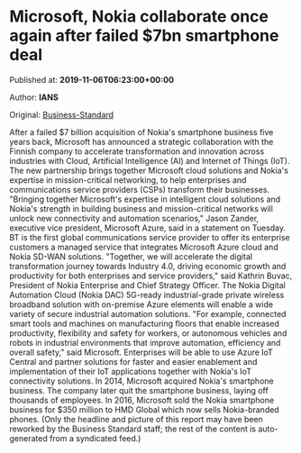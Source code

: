 
# Microsoft, Nokia collaborate once again after failed $7bn smartphone deal

Published at: **2019-11-06T06:23:00+00:00**

Author: **IANS**

Original: [Business-Standard](https://www.business-standard.com/article/technology/microsoft-nokia-collaborate-once-again-after-failed-7bn-smartphone-deal-119110600147_1.html)

After a failed $7 billion acquisition of Nokia's smartphone business five years back, Microsoft has announced a strategic collaboration with the Finnish company to accelerate transformation and innovation across industries with Cloud, Artificial Intelligence (AI) and Internet of Things (IoT).
The new partnership brings together Microsoft cloud solutions and Nokia's expertise in mission-critical networking, to help enterprises and communications service providers (CSPs) transform their businesses.
"Bringing together Microsoft's expertise in intelligent cloud solutions and Nokia's strength in building business and mission-critical networks will unlock new connectivity and automation scenarios," Jason Zander, executive vice president, Microsoft Azure, said in a statement on Tuesday.
BT is the first global communications service provider to offer its enterprise customers a managed service that integrates Microsoft Azure cloud and Nokia SD-WAN solutions.
"Together, we will accelerate the digital transformation journey towards Industry 4.0, driving economic growth and productivity for both enterprises and service providers," said Kathrin Buvac, President of Nokia Enterprise and Chief Strategy Officer.
The Nokia Digital Automation Cloud (Nokia DAC) 5G-ready industrial-grade private wireless broadband solution with on-premise Azure elements will enable a wide variety of secure industrial automation solutions.
"For example, connected smart tools and machines on manufacturing floors that enable increased productivity, flexibility and safety for workers, or autonomous vehicles and robots in industrial environments that improve automation, efficiency and overall safety," said Microsoft.
Enterprises will be able to use Azure IoT Central and partner solutions for faster and easier enablement and implementation of their IoT applications together with Nokia's IoT connectivity solutions.
In 2014, Microsoft acquired Nokia's smartphone business. The company later quit the smartphone business, laying off thousands of employees.
In 2016, Microsoft sold the Nokia smartphone business for $350 million to HMD Global which now sells Nokia-branded phones.
(Only the headline and picture of this report may have been reworked by the Business Standard staff; the rest of the content is auto-generated from a syndicated feed.)
